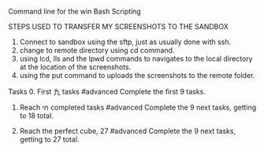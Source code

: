 Command line for the win
Bash
Scripting

STEPS USED TO TRANSFER MY SCREENSHOTS TO THE SANDBOX
1. Connect to sandbox using the sftp, just as usually done with ssh.
2. change <cd> to remote directory using cd command.
3. using lcd, lls and the lpwd commands to navigates to the local
directory at the location of the screenshots.
4. using the put command to uploads the screenshots to the remote folder.

Tasks
0. First 九 tasks
#advanced
Complete the first 9 tasks.

1. Reach חי completed tasks
#advanced
Complete the 9 next tasks, getting to 18 total.

2. Reach the perfect cube, 27
#advanced
Complete the 9 next tasks, getting to 27 total.
